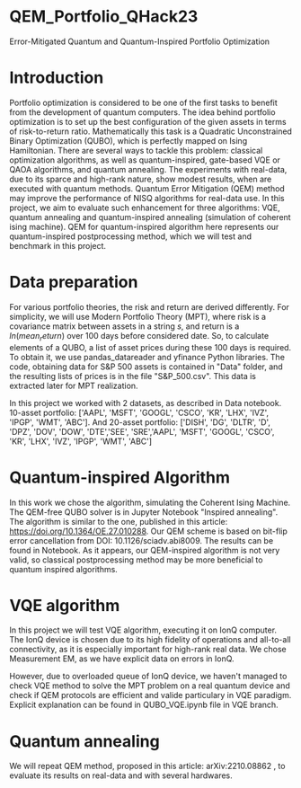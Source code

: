 # QEM_Portfolio_QHack23
 Error-Mitigated Quantum and Quantum-Inspired Portfolio Optimization

# Introduction

Portfolio optimization is considered to be one of the first tasks to benefit from the development of quantum computers. 
The idea behind portfolio optimization is to set up the best configuration of the given assets in terms of risk-to-return ratio. 
Mathematically this task is a Quadratic Unconstrained Binary Optimization (QUBO), which is perfectly mapped on Ising Hamiltonian.
There are several ways to tackle this problem: classical optimization algorithms, as well as quantum-inspired, gate-based VQE or QAOA algorithms, and quantum annealing. 
The experiments with real-data, due to its sparce and high-rank nature, show modest results, when are executed with quantum methods. 
Quantum Error Mitigation (QEM) method may improve the performance of NISQ algorithms for real-data use. In this project, we aim to evaluate such enhancement
for three algorithms: VQE, quantum annealing and quantum-inspired annealing (simulation of coherent ising machine). QEM for quantum-inspired algorithm here
represents our quantum-inspired postprocessing method, which we will test and benchmark in this project.


# Data preparation
For various portfolio theories, the risk and return are derived differently. For simplicity, we will use Modern Portfolio Theory (MPT), 
where risk is a covariance matrix between assets in a string $s$, and return is a $ln(mean_return)$ over 100 days before considered date.
So, to calculate elements of a QUBO, a list of asset prices during these 100 days is required. To obtain it, we use 
pandas_datareader and yfinance Python libraries. The code, obtaining data for S&P 500 assets is contained in "Data" folder, and the resulting lists of prices
is in the file "S&P_500.csv". This data is extracted later for MPT realization. 

In this project we worked with 2 datasets, as described in Data notebook. 10-asset portfolio: ['AAPL', 'MSFT', 'GOOGL', 'CSCO', 'KR', 'LHX', 'IVZ', 'IPGP', 'WMT',  'ABC']. And 20-asset portfolio: ['DISH', 'DG', 'DLTR', 'D', 'DPZ', 'DOV', 'DOW', 'DTE','SEE', 'SRE','AAPL', 'MSFT', 'GOOGL', 'CSCO', 'KR', 'LHX', 'IVZ', 'IPGP', 'WMT',  'ABC']


# Quantum-inspired Algorithm

In this work we chose the algorithm, simulating the Coherent Ising Machine. The QEM-free QUBO solver is in Jupyter Notebook "Inspired annealing".
The algorithm is similar to the one, published in this article: https://doi.org/10.1364/OE.27.010288. Our QEM scheme is based on bit-flip error cancellation from DOI: 10.1126/sciadv.abi8009. The results can be found in Notebook. As it appears, our QEM-inspired algorithm is not very valid, so classical postprocessing method may be more beneficial to quantum inspired algorithms. 

# VQE algorithm

In this project we will test VQE algorithm, executing it on IonQ computer. The IonQ device is chosen due to its high fidelity of operations and all-to-all connectivity, as it is especially important for high-rank real data.
We chose Measurement EM, as we have explicit data on errors in IonQ. 

However, due to overloaded queue of IonQ device, we haven't managed to check VQE method to solve the MPT problem on a real quantum device and check if QEM protocols are efficient and valide particulary in VQE paradigm. Explicit explanation can be found in QUBO_VQE.ipynb file in VQE branch.

# Quantum annealing

We will repeat QEM method, proposed in this article: arXiv:2210.08862 , to evaluate its results on real-data and with several hardwares.  
